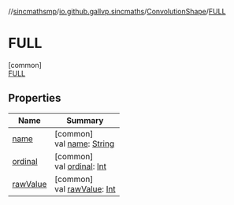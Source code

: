 //[sincmathsmp](../../../../index.md)/[io.github.gallvp.sincmaths](../../index.md)/[ConvolutionShape](../index.md)/[FULL](index.md)

# FULL

[common]\
[FULL](index.md)

## Properties

| Name | Summary |
|---|---|
| [name](../../-angle-sequence/-x-y-z/index.md#-372974862%2FProperties%2F1423245946) | [common]<br>val [name](../../-angle-sequence/-x-y-z/index.md#-372974862%2FProperties%2F1423245946): [String](https://kotlinlang.org/api/latest/jvm/stdlib/kotlin/-string/index.html) |
| [ordinal](../../-angle-sequence/-x-y-z/index.md#-739389684%2FProperties%2F1423245946) | [common]<br>val [ordinal](../../-angle-sequence/-x-y-z/index.md#-739389684%2FProperties%2F1423245946): [Int](https://kotlinlang.org/api/latest/jvm/stdlib/kotlin/-int/index.html) |
| [rawValue](../raw-value.md) | [common]<br>val [rawValue](../raw-value.md): [Int](https://kotlinlang.org/api/latest/jvm/stdlib/kotlin/-int/index.html) |

